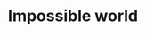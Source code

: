 ---
facebook: https://facebook.com/pages/Impossible-World/180954751923695
logohandle: im-possibleinfo
sort: impossible
title: Impossible world
twitter: https://x.com/vlad_alexeev
website: https://im-possible.info/english/index.html
---